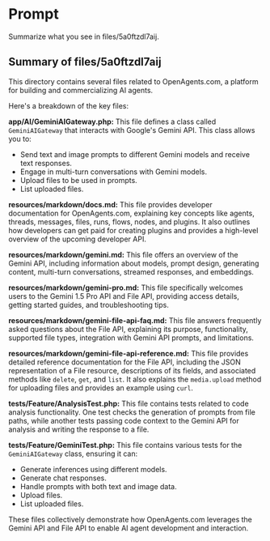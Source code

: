 # Prompt 
Summarize what you see in files/5a0ftzdl7aij.

## Summary of files/5a0ftzdl7aij

This directory contains several files related to OpenAgents.com, a platform for building and commercializing AI agents. 

Here's a breakdown of the key files:

**app/AI/GeminiAIGateway.php:** This file defines a class called `GeminiAIGateway` that interacts with Google's Gemini API. This class allows you to:

* Send text and image prompts to different Gemini models and receive text responses.
* Engage in multi-turn conversations with Gemini models.
* Upload files to be used in prompts.
* List uploaded files.

**resources/markdown/docs.md:** This file provides developer documentation for OpenAgents.com, explaining key concepts like agents, threads, messages, files, runs, flows, nodes, and plugins. It also outlines how developers can get paid for creating plugins and provides a high-level overview of the upcoming developer API.

**resources/markdown/gemini.md:** This file offers an overview of the Gemini API, including information about models, prompt design, generating content, multi-turn conversations, streamed responses, and embeddings. 

**resources/markdown/gemini-pro.md:** This file specifically welcomes users to the Gemini 1.5 Pro API and File API, providing access details, getting started guides, and troubleshooting tips. 

**resources/markdown/gemini-file-api-faq.md:** This file answers frequently asked questions about the File API, explaining its purpose, functionality, supported file types, integration with Gemini API prompts, and limitations. 

**resources/markdown/gemini-file-api-reference.md:** This file provides detailed reference documentation for the File API, including the JSON representation of a File resource, descriptions of its fields, and associated methods like `delete`, `get`, and `list`. It also explains the `media.upload` method for uploading files and provides an example using `curl`. 

**tests/Feature/AnalysisTest.php:** This file contains tests related to code analysis functionality. One test checks the generation of prompts from file paths, while another tests passing code context to the Gemini API for analysis and writing the response to a file. 

**tests/Feature/GeminiTest.php:** This file contains various tests for the `GeminiAIGateway` class, ensuring it can:

* Generate inferences using different models.
* Generate chat responses.
* Handle prompts with both text and image data.
* Upload files.
* List uploaded files.

These files collectively demonstrate how OpenAgents.com leverages the Gemini API and File API to enable AI agent development and interaction. 
